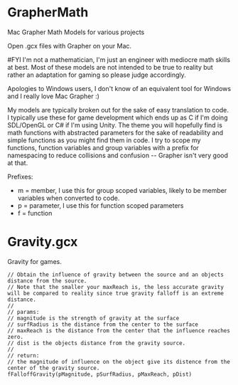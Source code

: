 # GrapherMath
Mac Grapher Math Models for various projects

Open .gcx files with Grapher on your Mac.

#FYI
I'm not a mathematician, I'm just an engineer with mediocre math skills at best. Most of these models are not intended to be true to reality but rather an adaptation for gaming so please judge accordingly.

Apologies to Windows users, I don't know of an equivalent tool for Windows and I really love Mac Grapher :)

My models are typically broken out for the sake of easy translation to code.  I typically use these for game development which ends up as C if I'm doing SDL/OpenGL or C# if I'm using Unity.  The theme you will hopefully find is math functions with abstracted parameters for the sake of readability and simple functions as you might find them in code.  I try to scope my functions, function variables and group variables with a prefix for namespacing to reduce collisions and confusion -- Grapher isn't very good at that.

Prefixes:
* m = member, I use this for group scoped variables, likely to be member variables when converted to code.
* p = parameter, I use this for function scoped parameters
* f = function

# Gravity.gcx
Gravity for games.

```
// Obtain the influence of gravity between the source and an objects distance from the source.
// Note that the smaller your maxReach is, the less accurate gravity will be compared to reality since true gravity falloff is an extreme distance.
//
// params:
// magnitude is the strength of gravity at the surface
// surfRadius is the distance from the center to the surface
// maxReach is the distance from the center that the influence reaches zero.
// dist is the objects distance from the gravity source.
//
// return:
// the magnitude of influence on the object give its distence from the center of the gravity source.
fFalloffGravity(pMagnitude, pSurfRadius, pMaxReach, pDist)
```

